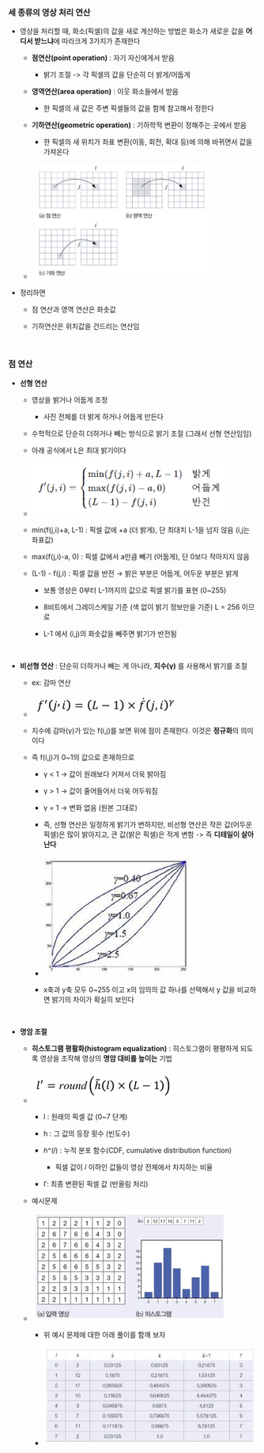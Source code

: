 ### 세 종류의 영상 처리 연산

- 영상을 처리할 때, 화소(픽셀)의 값을 새로 계산하는 방법은 화소가 새로운 값을 **어디서 받느냐**에 따라크게 3가지가 존재한다

    - **점연산(point operation)** : 자기 자신에게서 받음
 
        - 밝기 조절 -> 각 픽셀의 값을 단순히 더 밝게/어둡게 

    - **영역연산(area operation)** : 이웃 화소들에서 받음
 
        - 한 픽셀의 새 값은 주변 픽셀들의 값을 함께 참고해서 정한다 

    - **기하연산(geometric operation)** : 기하학적 변환이 정해주는 곳에서 받음
 
        - 한 픽셀의 새 위치가 좌표 변환(이동, 회전, 확대 등)에 의해 바뀌면서 값을 가져온다 
 
    - ![System Resources](../../images/Computer%20Vision%20images/영상처리연산종류.png)

- 정리하면

    - 점 연산과 영역 연산은 화솟값
 
    - 기하연산은 위치값을 건드리는 연산임
      
<br/>

### 점 연산

- **선형 연산**
  
    - 영상을 밝거나 어둡게 조정
 
        - 사진 전체를 더 밝게 하거나 어둡게 만든다 

    - 수학적으로 단순히 더하거나 빼는 방식으로 밝기 조절 (그래서 선형 연산임임)
     
    - 아래 공식에서 L은 최대 밝기이다 

    - ![System Resources](../../images/Computer%20Vision%20images/점연산공식.png)
 
    - min(f(j,i)+a, L-1) : 픽셀 값에 +a (더 밝게), 단 최대치 L-1을 넘지 않음 (i,j는 좌표값)

    - max(f(j,i)-a, 0) : 픽셀 값에서 a만큼 빼기 (어둡게), 단 0보다 작아지지 않음

    - (L-1) - f(j,i) : 픽셀 값을 반전 → 밝은 부분은 어둡게, 어두운 부분은 밝게
 
        - 보통 영상은 0부터 L-1까지의 값으로 픽셀 밝기를 표현 (0~255)
     
        - 8비트에서 그레이스케일 기준 (색 없이 밝기 정보만을 기준) L = 256 이므로
     
        - L-1 에서 (i,j)의 화솟값을 빼주면 밝기가 반전됨

<br/>

- **비선형 연산** : 단순히 더하거나 빼는 게 아니라, **지수(γ)** 를 사용해서 밝기를 조절

    - ex: 감마 연산  

    - ![System Resources](../../images/Computer%20Vision%20images/감마연산공식.png)
 
    - 지수에 감마(γ)가 있는 f(i,j)를 보면 위에 점이 존재한다. 이것은 **정규화**의 의미이다
 
    - 즉 f(i,j)가 0~1의 값으로 존재하므로
 
        - γ < 1 → 값이 원래보다 커져서 더욱 밝아짐

        - γ > 1 → 값이 줄어들어서 더욱 어두워짐

        - γ = 1 → 변화 없음 (원본 그대로)
     
        - 즉, 선형 연산은 일정하게 밝기가 변하지만, 비선형 연산은 작은 값(어두운 픽셀)은 많이 밝아지고, 큰 값(밝은 픽셀)은 적게 변함 -> 즉 **디테일이 살아난다**
     
        - ![System Resources](../../images/Computer%20Vision%20images/감마연산그래프.png)
     
        - x축과 y축 모두 0~255 이고 x의 임의의 값 하나를 선택해서 y 값을 비교하면 밝기의 차이가 확실히 보인다 

<br/>

- **명암 조절**

    - **히스토그램 평활화(histogram equalization)** : 히스토그램이 평평하게 되도록 영상을 조작해 영상의 **명암 대비를 높이는** 기법
 
    - ![System Resources](../../images/Computer%20Vision%20images/히스토그램평활화공식.png)
 
        - l : 원래의 픽셀 값 (0~7 단계)

        - h : 그 값의 등장 횟수 (빈도수)

        - ℎ^(𝑙) : 누적 분포 함수(CDF, cumulative distribution function)
     
            - 픽셀 값이 𝑙 이하인 값들이 영상 전체에서 차지하는 비율 
          
        - l′: 최종 변환된 픽셀 값 (반올림 처리) 

    - 예시문제
      
    - ![System Resources](../../images/Computer%20Vision%20images/히스토그램평활화예시문제.png)
 
        - 위 예시 문제에 대한 아래 풀이를 함깨 보자
     
        - ![System Resources](../../images/Computer%20Vision%20images/히스토그램과정표.png)






























































































